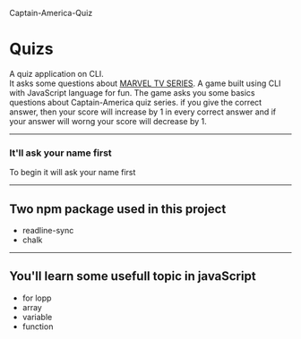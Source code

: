 Captain-America-Quiz
# Quizs
A quiz application on CLI.  
It asks some questions about [MARVEL TV SERIES](https://replit.com/@KUMARSARVESH1/mark2?embed=1&output=1#index.js).
A game built using CLI with JavaScript language for fun. The game asks you some basics questions about Captain-America quiz series. 
if you give the correct answer, then your score will increase by 1 in every correct answer and if your answer will worng your score will decrease by 1.

---

### It'll ask your name first

To begin it will ask your name first

---

## Two npm package used in this project 
  
  - readline-sync
  - chalk 

---

## You'll learn some usefull topic in javaScript

 - for lopp
 - array
 - variable
 - function
